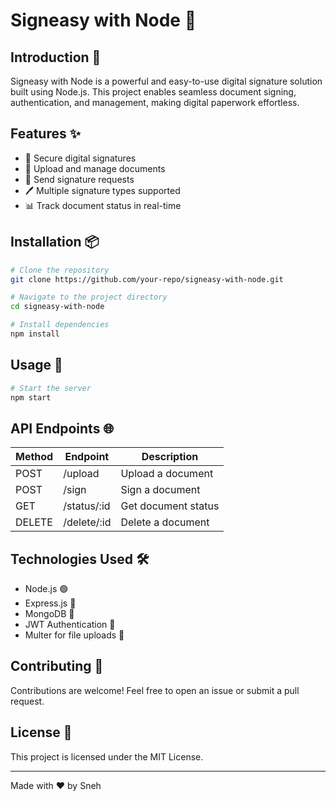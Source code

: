 # Signeasy with Node 🚀

## Introduction 📝
Signeasy with Node is a powerful and easy-to-use digital signature solution built using Node.js. This project enables seamless document signing, authentication, and management, making digital paperwork effortless.

## Features ✨
- 🔐 Secure digital signatures
- 📄 Upload and manage documents
- 📩 Send signature requests
- 🖊️ Multiple signature types supported
- 📊 Track document status in real-time

## Installation 📦

```bash
# Clone the repository
git clone https://github.com/your-repo/signeasy-with-node.git

# Navigate to the project directory
cd signeasy-with-node

# Install dependencies
npm install
```

## Usage 🚀

```bash
# Start the server
npm start
```

## API Endpoints 🌐
| Method | Endpoint          | Description               |
|--------|------------------|---------------------------|
| POST   | /upload          | Upload a document        |
| POST   | /sign            | Sign a document          |
| GET    | /status/:id      | Get document status      |
| DELETE | /delete/:id      | Delete a document        |

## Technologies Used 🛠️
- Node.js 🟢
- Express.js 🚀
- MongoDB 🍃
- JWT Authentication 🔑
- Multer for file uploads 📂

## Contributing 🤝
Contributions are welcome! Feel free to open an issue or submit a pull request.

## License 📜
This project is licensed under the MIT License.

---
Made with ❤️ by Sneh

